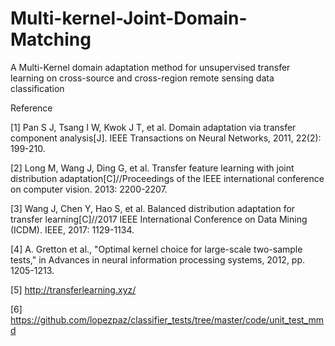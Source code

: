 # Multi-kernel-Joint-Domain-Matching

 A Multi-Kernel domain adaptation method for unsupervised transfer learning on cross-source and cross-region remote sensing data classification


Reference

[1] Pan S J, Tsang I W, Kwok J T, et al. Domain adaptation via transfer component analysis[J]. IEEE Transactions on Neural Networks, 2011,  22(2): 199-210.

[2] Long M, Wang J, Ding G, et al. Transfer feature learning with joint distribution adaptation[C]//Proceedings of the IEEE international conference on computer vision. 2013: 2200-2207.

[3] Wang J, Chen Y, Hao S, et al. Balanced distribution adaptation for transfer learning[C]//2017 IEEE International Conference on Data Mining (ICDM). IEEE, 2017: 1129-1134.

[4] A. Gretton et al., "Optimal kernel choice for large-scale two-sample tests," in Advances in neural information processing systems, 2012, pp. 1205-1213.

[5] http://transferlearning.xyz/

[6] https://github.com/lopezpaz/classifier_tests/tree/master/code/unit_test_mmd
